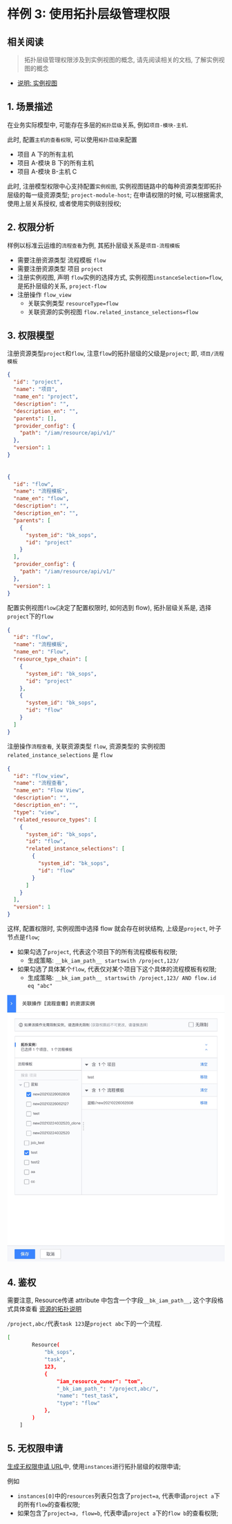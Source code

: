 # 样例 3: 使用拓扑层级管理权限

## 相关阅读

> 拓扑层级管理权限涉及到实例视图的概念, 请先阅读相关的文档, 了解实例视图的概念

- [说明: 实例视图](../../Explanation/01-instanceSelection.md)

## 1. 场景描述

在业务实际模型中, 可能存在多层的`拓扑层级`关系, 例如`项目-模块-主机`.

此时, 配置`主机的查看权限`, 可以使用`拓扑层级`来配置

- 项目 A 下的所有主机
- 项目 A-模块 B 下的所有主机
- 项目 A-模块 B-主机 C 

此时, 注册模型权限中心支持配置`实例视图`, 实例视图链路中的每种资源类型即拓扑层级的每一级资源类型; `project-module-host`; 在申请权限的时候, 可以根据需求, 使用上层关系授权, 或者使用实例级别授权;

## 2. 权限分析

样例以标准云运维的`流程查看`为例, 其拓扑层级关系是`项目-流程模板`

- 需要注册资源类型 流程模板 `flow`
- 需要注册资源类型 项目 `project`
- 注册实例视图, 声明 `flow`实例的选择方式,  实例视图`instanceSelection=flow`,  是拓扑层级的关系, `project-flow`
- 注册操作  `flow_view`
    - 关联实例类型 `resourceType=flow`
    - 关联资源的实例视图 `flow.related_instance_selections=flow`




## 3. 权限模型

注册资源类型`project`和`flow`, 注意`flow`的拓扑层级的父级是`project`; 即, `项目/流程模板`

```json
{
  "id": "project",
  "name": "项目",
  "name_en": "project",
  "description": "",
  "description_en": "",
  "parents": [],
  "provider_config": {
    "path": "/iam/resource/api/v1/"
  },
  "version": 1
}


{
  "id": "flow",
  "name": "流程模板",
  "name_en": "flow",
  "description": "",
  "description_en": "",
  "parents": [
    {
      "system_id": "bk_sops",
      "id": "project"
    }
  ],
  "provider_config": {
    "path": "/iam/resource/api/v1/"
  },
  "version": 1
}
```

配置实例视图`flow`(决定了配置权限时, 如何选到 flow), 拓扑层级关系是, 选择`project`下的`flow`

```json
{
  "id": "flow",
  "name": "流程模板",
  "name_en": "Flow",
  "resource_type_chain": [
    {
      "system_id": "bk_sops",
      "id": "project"
    },
    {
      "system_id": "bk_sops",
      "id": "flow"
    }
  ]
}
```


注册操作`流程查看`, 关联资源类型 `flow`, 资源类型的 实例视图 `related_instance_selections` 是 `flow`

```json
{
  "id": "flow_view",
  "name": "流程查看",
  "name_en": "Flow View",
  "description": "",
  "description_en": "",
  "type": "view",
  "related_resource_types": [
    {
      "system_id": "bk_sops",
      "id": "flow",
      "related_instance_selections": [
        {
          "system_id": "bk_sops",
          "id": "flow"
        }
      ]
    }
  ],
  "version": 1
}
```

这样, 配置权限时, 实例视图中选择 flow 就会存在树状结构, 上级是`project`, 叶子节点是`flow`;

- 如果勾选了`project`, 代表这个项目下的所有流程模板有权限; 
    - 生成策略: `__bk_iam_path__ startswith /project,123/`
- 如果勾选了具体某个`flow`, 代表仅对某个项目下这个具体的流程模板有权限;
    - 生成策略: `__bk_iam_path__ startswith /project,123/ AND flow.id eq "abc"`

![-w2021](../../assets/HowTo/Examples/03_01.jpg)


## 4. 鉴权

需要注意, Resource传递 attribute 中包含一个字段`__bk_iam_path__`, 这个字段格式具体查看  [资源的拓扑说明](../../Reference/ResourceTopology.md)

`/project,abc/`代表`task 123`是`project abc`下的一个流程.

```bash
[
        Resource(
            "bk_sops",
            "task",
            123,
            {
                "iam_resource_owner": "tom",
                "_bk_iam_path_": "/project,abc/",
                "name": "test_task",
                "type": "flow"
            },
        )
    ]
```


## 5. 无权限申请

[生成无权限申请 URL](../../Reference/API/05-Application/01-GenerateURL.md)中, 使用`instances`进行拓扑层级的权限申请; 

例如
- `instances[0]`中的`resources`列表只包含了`project=a`, 代表申请`project a`下的所有`flow`的查看权限; 
- 如果包含了`project=a, flow=b`,   代表申请`project a`下的`flow b`的查看权限;

